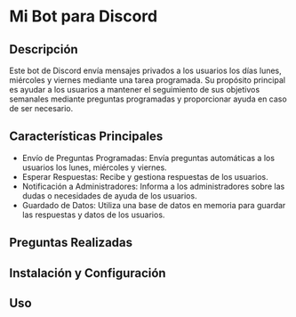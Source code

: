# Mi Bot para Discord

## Descripción
Este bot de Discord envía mensajes privados a los usuarios los días lunes, miércoles y viernes mediante una tarea programada. Su propósito principal es ayudar a los usuarios a mantener el seguimiento de sus objetivos semanales mediante preguntas programadas y proporcionar ayuda en caso de ser necesario.

## Características Principales
- Envío de Preguntas Programadas: Envía preguntas automáticas a los usuarios los lunes, miércoles y viernes.
- Esperar Respuestas: Recibe y gestiona respuestas de los usuarios.
- Notificación a Administradores: Informa a los administradores sobre las dudas o necesidades de ayuda de los usuarios.
- Guardado de Datos: Utiliza una base de datos en memoria para guardar las respuestas y datos de los usuarios.


## Preguntas Realizadas

## Instalación y Configuración

## Uso
